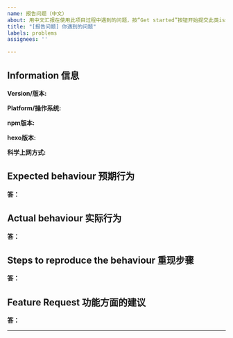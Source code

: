 ```yaml
---
name: 报告问题（中文）
about: 用中文汇报在使用此项目过程中遇到的问题，按“Get started”按钮开始提交此类issue
title: "[报告问题] 你遇到的问题"
labels: problems
assignees: ''

---
```


<!--
请确保您已尝试下方方式：
1. 仔细阅读 README.md 及说明文档
2. 查看/搜索所有已有issue，无论是open还是close的
3. 通过搜索引擎搜索  www.google.com  www.baidu.com
4. 到我们提供的在线聊天室查看历史聊天记录、提问

如果依然无法解决，再发issue

    请依照该模板来提交，您只需在每个“   **说明:**    ”后填写即可。
-->
## Information 信息

<!-- 版本 -->
**Version/版本:**
 

<!-- Windows / macOS / Linux / Android / iOS -->
**Platform/操作系统:** 


**npm版本:** 


**hexo版本:** 

<!-- 与谷歌有关填写 -->
**科学上网方式:**        


## Expected behaviour 预期行为
**答：**

## Actual behaviour 实际行为
<!--
请尽量提供截图来定位问题
-->
**答：**

## Steps to reproduce the behaviour 重现步骤
**答：**

## Feature Request 功能方面的建议
<!--
如果你有任何关于这个项目的功能方面的想法，可以在这个部分里写下来我们一起讨论
-->
**答：**


---

<!--
喜欢这个项目吗？ 考虑一下给它点个 star 来支持它吧！你的支持是对我最大的鼓励！
-->
